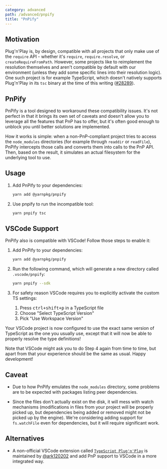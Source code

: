 ```yaml
---
category: advanced
path: /advanced/pnpify
title: "PnPify"
---
```


## Motivation

Plug'n'Play is, by design, compatible with all projects that only make use of the `require` API - whether it's `require`, `require.resolve`, or `createRequireFromPath`. However, some projects like to reimplement the resolution themselves and aren't compatible by default with our environment (unless they add some specific lines into their resolution logic). One such project is for example TypeScript, which doesn't natively supports Plug'n'Play in its `tsc` binary at the time of this writing ([#28289](https://github.com/Microsoft/TypeScript/issues/28289)).

## PnPify

PnPify is a tool designed to workaround these compatibility issues. It's not perfect in that it brings its own set of caveats and doesn't allow you to leverage all the features that PnP has to offer, but it's often good enough to unblock you until better solutions are implemented.

How it works is simple: when a non-PnP-compliant project tries to access the `node_modules` directories (for example through `readdir` or `readFile`), PnPify intercepts those calls and converts them into calls to the PnP API. Then, based on the result, it simulates an actual filesystem for the underlying tool to use.

## Usage

1. Add PnPify to your dependencies:

   ```bash
   yarn add @yarnpkg/pnpify
   ```

2. Use pnpify to run the incompatible tool:

   ```bash
   yarn pnpify tsc
   ```

## VSCode Support

PnPify also is compatible with VSCode! Follow those steps to enable it:

1. Add PnPify to your dependencies:

   ```bash
   yarn add @yarnpkg/pnpify
   ```

2. Run the following command, which will generate a new directory called `.vscode/pnpify`:

   ```bash
   yarn pnpify --sdk
   ```

3. For safety reason VSCode requires you to explicitly activate the custom TS settings:

    1. Press <kbd>ctrl+shift+p</kbd> in a TypeScript file
    2. Choose "Select TypeScript Version"
    3. Pick "Use Workspace Version"

Your VSCode project is now configured to use the exact same version of TypeScript as the one you usually use, except that it will now be able to properly resolve the type definitions!

Note that VSCode might ask you to do Step 4 again from time to time, but apart from that your experience should be the same as usual. Happy development!

## Caveat

- Due to how PnPify emulates the `node_modules` directory, some problems are to be expected with packages listing peer dependencies.

- Since the files don't actually exist on the disk, it will mess with watch mechanisms (modifications in files from your project will be properly picked up, but dependencies being added or removed might not be picked up by the engine). We're considering adding support for `fs.watchFile` even for dependencies, but it will require significant work.

## Alternatives

- A non-official VSCode extension called [`TypeScript Plug'n'Play`](https://marketplace.visualstudio.com/items?itemName=ark120202.vscode-typescript-pnp-plugin) is maintained by [@ark120202](https://github.com/ark120202/vscode-typescript-pnp-plugin) and add PnP support to VSCode in a more integrated way.

